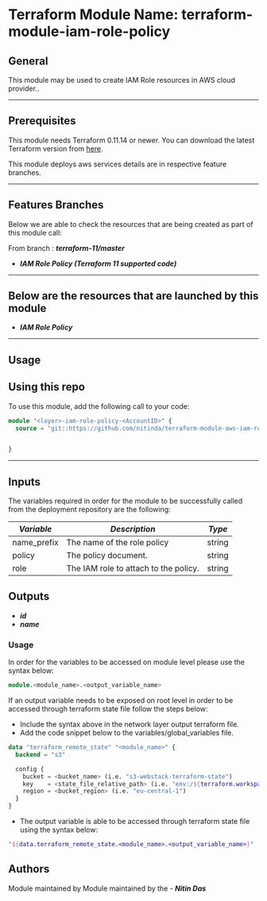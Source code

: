 # Terraform Module Name: terraform-module-iam-role-policy


## General

This module may be used to create IAM Role resources in AWS cloud provider..

---


## Prerequisites

This module needs Terraform 0.11.14 or newer.
You can download the latest Terraform version from [here](https://www.terraform.io/downloads.html).

This module deploys aws services details are in respective feature branches.

---

## Features Branches

Below we are able to check the resources that are being created as part of this module call:

From branch : **_terraform-11/master_**

* **_IAM Role Policy (Terraform 11 supported code)_**



---

## Below are the resources that are launched by this module

* **_IAM Role Policy_**


---

## Usage

## Using this repo

To use this module, add the following call to your code:

```tf
module "<layer>-iam-role-policy-<AccountID>" {
  source = "git::https://github.com/nitinda/terraform-module-aws-iam-role-policy.git?ref=terraform-11/master"


}
```
---

## Inputs

The variables required in order for the module to be successfully called from the deployment repository are the following:


|         **_Variable_**          |          **_Description_**            |    **_Type_**    |
|---------------------------------|---------------------------------------|------------------|
| name_prefix                     | The name of the role policy           | string           |
| policy                          | The policy document.                  | string           |
| role                            | The IAM role to attach to the policy. | string           |




## Outputs

* **_id_**
* **_name_**



### Usage
In order for the variables to be accessed on module level please use the syntax below:

```tf
module.<module_name>.<output_variable_name>
```

If an output variable needs to be exposed on root level in order to be accessed through terraform state file follow the steps below:

- Include the syntax above in the network layer output terraform file.
- Add the code snippet below to the variables/global_variables file.

```tf
data "terraform_remote_state" "<module_name>" {
  backend = "s3"

  config {
    bucket = <bucket_name> (i.e. "s3-webstack-terraform-state")
    key    = <state_file_relative_path> (i.e. "env:/${terraform.workspace}/4_Networking/terraform.tfstate")
    region = <bucket_region> (i.e. "eu-central-1")
  }
}
```

- The output variable is able to be accessed through terraform state file using the syntax below:

```tf
"${data.terraform_remote_state.<module_name>.<output_variable_name>}"
```

## Authors
Module maintained by Module maintained by the - **_Nitin Das_**